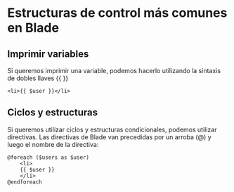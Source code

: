 # Estructuras de control más comunes en Blade

## Imprimir variables

Si queremos imprimir una variable, podemos hacerlo utilizando la sintaxis de dobles llaves {{ }}

```
<li>{{ $user }}</li>
```

## Ciclos y estructuras

Si queremos utilizar ciclos y estructuras condicionales, podemos utilizar directivas. Las directivas de Blade van precedidas por un arroba (@) y luego el nombre de la directiva:

```html5
@foreach ($users as $user)
    <li>
    {{ $user }}
    </li>
@endforeach
```

